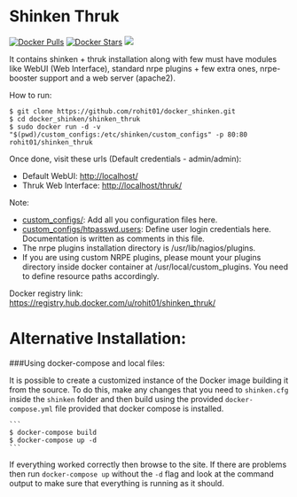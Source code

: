 Shinken Thruk
=============

[![Docker Pulls](https://img.shields.io/docker/pulls/rohit01/shinken_thruk.svg)](https://hub.docker.com/r/rohit01/shinken_thruk/) [![Docker Stars](https://img.shields.io/docker/stars/rohit01/shinken_thruk.svg)](https://hub.docker.com/r/rohit01/shinken_thruk/) [![](https://badge.imagelayers.io/rohit01/shinken_thruk:latest.svg)](https://imagelayers.io/?images=rohit01/shinken_thruk:latest)

It contains shinken + thruk installation along with few must have modules like WebUI (Web Interface), standard nrpe plugins + few extra ones, nrpe-booster support and a web server (apache2).

How to run:

    $ git clone https://github.com/rohit01/docker_shinken.git
    $ cd docker_shinken/shinken_thruk
    $ sudo docker run -d -v "$(pwd)/custom_configs:/etc/shinken/custom_configs" -p 80:80 rohit01/shinken_thruk

Once done, visit these urls (Default credentials - admin/admin):

* Default WebUI: <http://localhost/>
* Thruk Web Interface: <http://localhost/thruk/>

Note:

* [custom_configs/](custom_configs/): Add all you configuration files here.
* [custom_configs/htpasswd.users](custom_configs/htpasswd.users): Define user login credentials here. Documentation is written as comments in this file.
* The nrpe plugins installation directory is /usr/lib/nagios/plugins.
* If you are using custom NRPE plugins, please mount your plugins directory inside docker container at /usr/local/custom_plugins. You need to define resource paths accordingly.

Docker registry link: <https://registry.hub.docker.com/u/rohit01/shinken_thruk/>


Alternative Installation:
========================

###Using docker-compose and local files:

It is possible to create a customized instance of the Docker image building it from the source.
To do this, make any changes that you need to `shinken.cfg` inside the `shinken` folder and then build using the provided `docker-compose.yml` file provided that docker compose is installed.

    ```
    $ docker-compose build
    $ docker-compose up -d 
    ```

If everything worked correctly then browse to the site. If there are problems then run `docker-compose up` without the `-d` flag and look at the command output to make sure that everything is running as it should.
